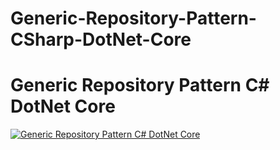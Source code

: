 # Generic-Repository-Pattern-CSharp-DotNet-Core
<h1>Generic Repository Pattern C# DotNet Core</h1>


[![Generic Repository Pattern C# DotNet Core](http://img.youtube.com/vi/ESWvn4PnPPA/0.jpg)](https://youtu.be/ESWvn4PnPPA)
